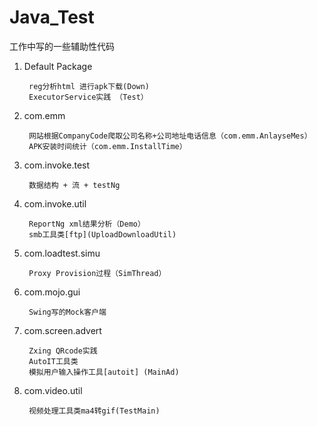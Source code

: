 # Java_Test
工作中写的一些辅助性代码

1. Default Package
      
        reg分析html 进行apk下载(Down)
        ExecutorService实践 （Test）

2. com.emm
          
        网站根据CompanyCode爬取公司名称+公司地址电话信息（com.emm.AnlayseMes）
        APK安装时间统计（com.emm.InstallTime）

3. com.invoke.test

        数据结构 + 流 + testNg

4. com.invoke.util
        
        ReportNg xml结果分析（Demo）
        smb工具类[ftp](UploadDownloadUtil)
        
5. com.loadtest.simu
        
        Proxy Provision过程（SimThread）

6. com.mojo.gui
 
        Swing写的Mock客户端
        
7. com.screen.advert
        
        Zxing QRcode实践
        AutoIT工具类
        模拟用户输入操作工具[autoit] (MainAd)
        
8. com.video.util
      
        视频处理工具类ma4转gif(TestMain)
